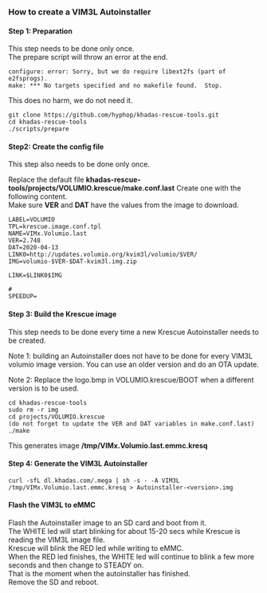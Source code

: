
### How to create a VIM3L Autoinstaller

#### Step 1: Preparation
This step needs to be done only once.  
The prepare script will throw an error at the end.  

	configure: error: Sorry, but we do require libext2fs (part of e2fsprogs).
	make: *** No targets specified and no makefile found.  Stop.

This does no harm, we do not need it.  

    git clone https://github.com/hyphop/khadas-rescue-tools.git
    cd khadas-rescue-tools
    ./scripts/prepare
    
#### Step2: Create the config file
 This step also needs to be done only once.  
 
 Replace the default file **khadas-rescue-tools/projects/VOLUMIO.krescue/make.conf.last** 
 Create one with the following content.  
Make sure **VER** and **DAT** have the values from the image to download.  
 
	LABEL=VOLUMIO
	TPL=krescue.image.conf.tpl
	NAME=VIMx.Volumio.last
	VER=2.748
	DAT=2020-04-13
	LINK0=http://updates.volumio.org/kvim3l/volumio/$VER/
	IMG=volumio-$VER-$DAT-kvim3l.img.zip
	
	LINK=$LINK0$IMG
	
	#
	SPEEDUP=

#### Step 3: Build the Krescue image
 
This step needs to be done every time a new Krescue Autoinstaller needs to be created.  

Note 1: building an Autoinstaller does not have to be done for every VIM3L volumio image version. You can use an older version and do an OTA update.  

Note 2: Replace the logo.bmp in VOLUMIO.krescue/BOOT when a different version is to be used.  

	cd khadas-rescue-tools
	sudo rm -r img
	cd projects/VOLUMIO.krescue
	(do not forget to update the VER and DAT variables in make.conf.last)
	./make

This generates image **/tmp/VIMx.Volumio.last.emmc.kresq**

#### Step 4: Generate the VIM3L Autoinstaller

	curl -sfL dl.khadas.com/.mega | sh -s - -A VIM3L /tmp/VIMx.Volumio.last.emmc.kresq > Autoinstaller-<version>.img


#### Flash the VIM3L to eMMC
	
Flash the Autoinstaller image to an SD card and boot from it.   
The WHITE led will start blinking for about 15-20 secs while Krescue is reading the VIM3L image file.  
Krescue will blink the RED led while writing to eMMC.   
When the RED led finishes, the WHITE led will continue to blink a few more seconds and then change to STEADY on.   
That is the moment when the autoinstaller has finished.   
Remove the SD and reboot.  


